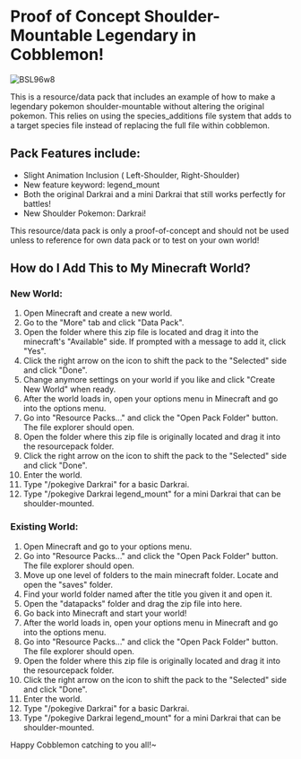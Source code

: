 # Proof of Concept Shoulder-Mountable Legendary in Cobblemon!

![BSL96w8](https://github.com/user-attachments/assets/b753fbfb-ae58-4d9a-99c0-1dee64314b87)

This is a resource/data pack that includes an example of how to make a legendary pokemon shoulder-mountable without altering the original pokemon. This relies on using the species_additions file system that adds to a target species file instead of replacing the full file within cobblemon.

## Pack Features include:
- Slight Animation Inclusion ( Left-Shoulder, Right-Shoulder)
- New feature keyword: legend_mount
- Both the original Darkrai and a mini Darkrai that still works perfectly for battles!
- New Shoulder Pokemon: Darkrai!

This resource/data pack is only a proof-of-concept and should not be used unless to reference for own data pack or to test on your own world!

## How do I Add This to My Minecraft World?

### New World:
1. Open Minecraft and create a new world.
2. Go to the "More" tab and click "Data Pack".
3. Open the folder where this zip file is located and drag it into the minecraft's "Available" side. If prompted with a message to add it, click "Yes".
4. Click the right arrow on the icon to shift the pack to the "Selected" side and click "Done". 
5. Change anymore settings on your world if you like and click "Create New World" when ready.
6. After the world loads in, open your options menu in Minecraft and go into the options menu.
7. Go into "Resource Packs..." and click the "Open Pack Folder" button. The file explorer should open.
8. Open the folder where this zip file is originally located and drag it into the resourcepack folder. 
9. Click the right arrow on the icon to shift the pack to the "Selected" side and click "Done".
10. Enter the world.
11. Type "/pokegive Darkrai" for a basic Darkrai.
12. Type "/pokegive Darkrai legend_mount" for a mini Darkrai that can be shoulder-mounted.

### Existing World:
1. Open Minecraft and go to your options menu.
2. Go into "Resource Packs..." and click the "Open Pack Folder" button. The file explorer should open.
3. Move up one level of folders to the main minecraft folder. Locate and open the "saves" folder.
4. Find your world folder named after the title you given it and open it.
5. Open the "datapacks" folder and drag the zip file into here.
6. Go back into Minecraft and start your world!
7. After the world loads in, open your options menu in Minecraft and go into the options menu.
8. Go into "Resource Packs..." and click the "Open Pack Folder" button. The file explorer should open.
9. Open the folder where this zip file is originally located and drag it into the resourcepack folder.
10. Click the right arrow on the icon to shift the pack to the "Selected" side and click "Done".
11. Enter the world.
11. Type "/pokegive Darkrai" for a basic Darkrai.
12. Type "/pokegive Darkrai legend_mount" for a mini Darkrai that can be shoulder-mounted.



Happy Cobblemon catching to you all!~
